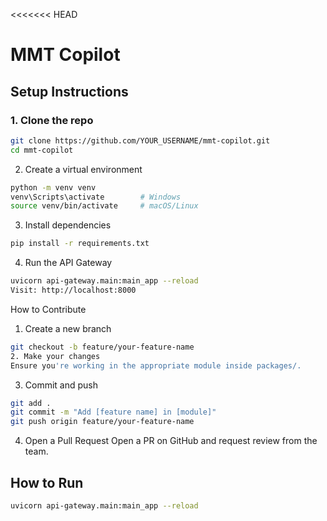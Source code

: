 <<<<<<< HEAD
# MMT Copilot

## Setup Instructions

### 1. Clone the repo
```bash
git clone https://github.com/YOUR_USERNAME/mmt-copilot.git
cd mmt-copilot
```

2. Create a virtual environment

```bash
python -m venv venv
venv\Scripts\activate        # Windows
source venv/bin/activate     # macOS/Linux
```

3. Install dependencies
```bash
pip install -r requirements.txt
```

4. Run the API Gateway
```bash
uvicorn api-gateway.main:main_app --reload
Visit: http://localhost:8000
```


How to Contribute
1. Create a new branch
```bash
git checkout -b feature/your-feature-name
2. Make your changes
Ensure you're working in the appropriate module inside packages/.
```

3. Commit and push
```bash
git add .
git commit -m "Add [feature name] in [module]"
git push origin feature/your-feature-name
```
4. Open a Pull Request
Open a PR on GitHub and request review from the team.




## How to Run

```bash
uvicorn api-gateway.main:main_app --reload
```

